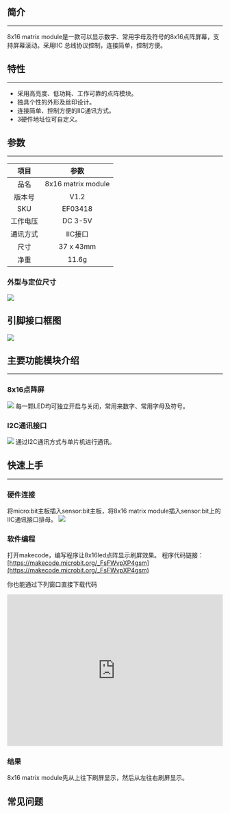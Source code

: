 ## 简介
---

8x16 matrix module是一款可以显示数字、常用字母及符号的8x16点阵屏幕，支持屏幕滚动。采用IIC 总线协议控制，连接简单，控制方便。

## 特性 
---

- 采用高亮度、低功耗、工作可靠的点阵模块。
- 独具个性的外形及丝印设计。
- 连接简单、控制方便的IIC通讯方式。
- 3硬件地址位可自定义。

## 参数
---
项目 | 参数 
:-: | :-: 
品名|8x16 matrix module
版本号|V1.2
SKU|EF03418
工作电压|DC 3-5V
通讯方式|IIC接口
尺寸|37 x 43mm
净重|11.6g

### 外型与定位尺寸  

![](https://i.imgur.com/ECM5wGV.png)

## 引脚接口框图

![](https://i.imgur.com/lFzmU1D.png)

## 主要功能模块介绍  
---  

### 8x16点阵屏  

![](https://i.imgur.com/VdJMQZM.png)
每一颗LED均可独立开启与关闭，常用来数字、常用字母及符号。

### I2C通讯接口 

![](https://i.imgur.com/g92phR3.png)
通过I2C通讯方式与单片机进行通讯。

## 快速上手  
---  

### 硬件连接  

将micro:bit主板插入sensor:bit主板，将8x16 matrix module插入sensor:bit上的IIC通讯接口排母。
![](https://i.imgur.com/yWAKyvO.jpg)

### 软件编程  

打开makecode，编写程序让8x16led点阵显示刷屏效果。
程序代码链接：[https://makecode.microbit.org/_FsFWvpXP4gsm](https://makecode.microbit.org/_FsFWvpXP4gsm)

你也能通过下列窗口直接下载代码
<div style="position:relative;height:0;padding-bottom:70%;overflow:hidden;"><iframe style="position:absolute;top:0;left:0;width:100%;height:100%;" src="https://makecode.microbit.org/#pub:_FsFWvpXP4gsm" frameborder="0" sandbox="allow-popups allow-forms allow-scripts allow-same-origin"></iframe></div>

### 结果  

8x16 matrix module先从上往下刷屏显示，然后从左往右刷屏显示。

## 常见问题
